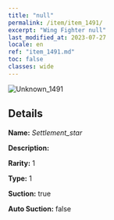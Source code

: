 ```yaml
---
title: "null"
permalink: /item/item_1491/
excerpt: "Wing Fighter null"
last_modified_at: 2023-07-27
locale: en
ref: "item_1491.md"
toc: false
classes: wide
---
```



 ![Unknown_1491](/images/item/Settlement_star_p.png)



## Details

 **Name:** *Settlement_star* 

 **Description:** 

 **Rarity:** 1 

 **Type:** 1 

 **Suction:** true 

 **Auto Suction:** false 


